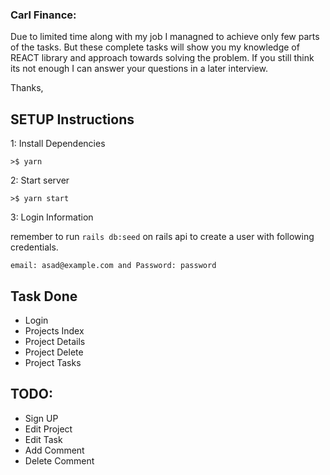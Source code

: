 ### Carl Finance:

Due to limited time along with my job I managned to achieve only few parts of the tasks. But these complete tasks will show you my knowledge of REACT library and approach towards solving the problem. If you still think its not enough I can answer your questions in a later interview.

Thanks,

## SETUP Instructions

1: Install Dependencies

`>$ yarn`

2: Start server

`>$ yarn start`

3: Login Information

remember to run `rails db:seed` on rails api to create a user with following credentials.

`email: asad@example.com and Password: password`

## Task Done

- Login
- Projects Index
- Project Details
- Project Delete
- Project Tasks

## TODO:

- Sign UP
- Edit Project
- Edit Task
- Add Comment
- Delete Comment

